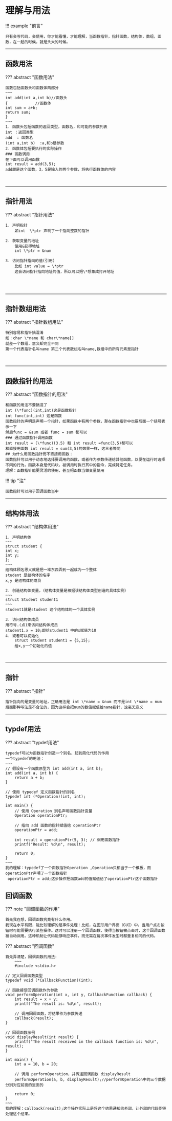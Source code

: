 # 理解与用法  
!!! example "前言"

    只有会写代码，会使用，你才能看懂，才能理解，当函数指针，指针函数，结构体，数组，函数，在一起的时候，就是头大的时候。
***
## 函数用法  
??? abstract "函数用法"

    函数包括函数头和函数体两部分  
    ~~~
    int add(int a,int b)//函数头
    {            //函数体
    int sum = a+b;
    return sum;
    }
    ~~~
    1. 函数头包括函数的返回类型，函数名，和可能的参数列表  
    int ：返回类型  
    add  : 函数名  
    (int a,int b)  :a,和b是参数   
    2. 函数体包括要执行的实际操作  
    ### 函数调用  
    在下面可以调用函数  
    int result = add(3,5);  
    add即是这个函数，3，5是输入的两个参数，将执行函数体的内容  


​	
***
## 指针用法  
??? abstract "指针用法"

    1. 声明指针  
    	如int  \*ptr 声明了一个指向整数的指针  
    	
    2. 获取变量的地址  
    	使用&获得地址  
    	int \*ptr = &num  
    	
    3. 访问指针指向的值(引用)  
    	比如 int value = \*ptr  
    	这会访问指针指向地址的值，所以可以把\*想象成打开地址  


​	
​	
***
## 指针数组用法  
??? abstract "指针数组用法"

    特别容易和指针搞混淆  
    如：char \*name 和 char\*name[]  
    就差一个数组，意义却完全不同  
    第一个代表指针名叫name 第二个代表数组名叫name,数组中的所有元素是指针  


​	
***
## 函数指针的用法  
??? abstract "函数指针的用法"

    和函数的用法不要搞混了   
    int (\*func)(int,int)这是函数指针  
    int func(int,int) 这是函数  
    函数指针的声明是声明一个指针，如果函数中有两个参数，那在函数指针中也要后面一个括号表示一下  
    然后func = &sum 或者 func = sum 都可以  
    ### 通过函数指针调用函数  
    int result = (\*func)(3.5) 和 int result =func(3,5)都可以  
    和直接用函数 int result = sum(3,5)的效果一样，这三者等同  
    ## 为什么用函数指针而不直接用函数：
    函数指针可以用于动态地选择要调用的函数，或者作为参数传递给其他函数，以便在运行时选择不同的行为。函数本身是代码块，被调用时执行其中的指令，完成特定任务。  
    理解：函数指针能更灵活的使用，甚至把函数当做变量使用  

!!! tip "注"

    函数指针可以用于回调函数当中
***
## 结构体用法  
??? abstract "结构体用法"

    1. 声明结构体  
    ~~~
    struct student {
    int x;
    int y;
    };
    ~~~
    结构体顾名思义就是把一堆东西弄到一起成为一个整体  
    student 是结构体的名字  
    x,y 是结构体的成员  
    	
    2. 创造结构体变量，（结构体变量是根据该结构体类型创造的具体实例）
    ~~~
    struct Student student1
    ~~~
    student1就是student 这个结构体的一个具体实例  
    	
    3. 访问结构体成员  
    用符号.(点)来访问结构体成员  
    student1.x = 10;即给student1 中的x赋值为10  
    4. 或者可以初始化  
    	struct student student1 = {5,15};  
    	给x,y一个初始化的值  


​    	
***
## 指针  
??? abstract "指针"

    指针指向的是变量的地址，正确用法是 int \*name = &num 而不是int \*name = num
    后面那种写法是不合法的，因为这样会把num的数值赋值给name指针，这毫无意义  

***
## typdef用法
??? abstract "typdef用法"

    typedef可以为函数指针创造一个别名，起到简化代码的作用
    一个typedef的用法：
    ~~~
    // 假设有一个函数原型为 int add(int a, int b);
    int add(int a, int b) {
        return a + b;
    }
    
    // 使用 typedef 定义函数指针的别名
    typedef int (*Operation)(int, int);
    
    int main() {
        // 使用 Operation 别名声明函数指针变量
        Operation operationPtr;
    
        // 指向 add 函数的指针赋值给 operationPtr
        operationPtr = add;
    
        int result = operationPtr(5, 3); // 调用函数指针
        printf("Result: %d\n", result);
    
        return 0;
    }
    ~~~    
    我的理解：typedef了一个函数指针Operation ,Operation只相当于一个模板，而operationPtr声明了一个函数指针
     operationPtr = add;这步操作把函数add的值赋值给了operationPtr这个函数指针
	
## 回调函数
??? note "回调函数的作用"

    首先我在想，回调函数究竟有什么作用。
    我现在水平有限，能比较理解的是事件处理：比如，在图形用户界面（GUI）中，当用户点击按钮时可能需要执行某些操作。这时可以注册一个回调函数，使得当按钮被点击时，这个回调函数被自动调用。这种机制让代码能够响应事件，而无需在每次事件发生时都重复相同的代码。
    
	
??? abstract "回调函数"

    首先弄清楚，回调函数的用法:
        ~~~
        #include <stdio.h>
    
    // 定义回调函数类型
    typedef void (*CallbackFunction)(int);
    
    // 函数接受回调函数作为参数
    void performOperation(int x, int y, CallbackFunction callback) {
        int result = x + y;
        printf("The result is: %d\n", result);
    
        // 调用回调函数，将结果作为参数传递
        callback(result);
    }
    
    // 回调函数示例
    void displayResult(int result) {
        printf("The result received in the callback function is: %d\n",     result);
    }
    
    int main() {
        int a = 10, b = 20;
    
        // 调用 performOperation，并传递回调函数 displayResult
        performOperation(a, b, displayResult);//performOperation中的三个数据分别对应前面的里面的
    
        return 0;
    }
    ~~~
    我的理解：callback(result);这个操作实际上是将这个结果通知给外部，让外部的代码能够处理这个结果。